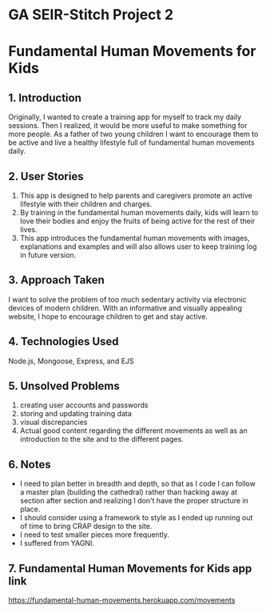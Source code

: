 # GA SEIR-Stitch Project 2

# Fundamental Human Movements for Kids

## 1. Introduction

Originally, I wanted to create a training app for myself to track my daily sessions. Then I realized, it would be more useful to make something for more people. As a father of two young children I want to encourage them to be active and live a healthy lifestyle full of fundamental human movements daily.

## 2. User Stories
  1. This app is designed to help parents and caregivers promote an active lifestyle with their children and charges.
  1. By training in the fundamental human movements daily, kids will learn to love their bodies and enjoy the fruits of being active for the rest of their lives.
  1. This app introduces the fundamental human movements with images, explanations and examples and will also allows user to keep training log in future version.

## 3. Approach Taken
I want to solve the problem of too much sedentary activity via electronic devices of modern children. With an informative and visually appealing website, I hope to encourage children to get and stay active.

## 4. Technologies Used
Node.js, Mongoose, Express, and EJS

## 5. Unsolved Problems
  1. creating user accounts and passwords
  1. storing and updating training data
  1. visual discrepancies
  1. Actual good content regarding the different movements as well as an introduction to the site and to the different pages.

## 6. Notes
- I need to plan better in breadth and depth, so that as I code I can follow a master plan (building the cathedral) rather than hacking away at section after section and realizing I don't have the proper structure in place.
- I should consider using a framework to style as I ended up running out of time to bring CRAP design to the site.
- I need to test smaller pieces more frequently.
- I suffered from YAGNI. 

## 7. Fundamental Human Movements for Kids app link
https://fundamental-human-movements.herokuapp.com/movements
